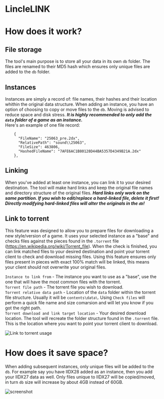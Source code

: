 # LincleLINK

# How does it work?

## File storage
The tool's main purpose is to store all your data in its own `db` folder. The files are renamed to their MD5 hash which ensures only unique files are added to the `db` folder.

## Instances
Instances are simply a record of: file names, their hashes and their location whithin the original data structure. When adding an instance, you have an option of choosing to copy or move files to the `db`. Moving is advised to reduce space and disk stress. ***It is highly recommended to only add the `data` folder of a game as an instance.***  
Here's an example of one file record:  
```
    {
      "FileName": "25063_pre.2dx",
      "RelativePath": "sound\\25063",
      "FileSize": 463806,
      "HashedFileName": "7AFE6AC1B80128D44BA5357D4349B21A.2dx"
    },
```

## Linking
When you've added at least one instance, you can link it to your desired destination. The tool will make hard links and keep the original file names and directory structure of the original files. ***Hard links only work on the same partition. If you wish to edit/replace a hard-linked file, delete it first! Directly modifying hard-linked files will alter the originals in the `db`!***

## Link to torrent
This feature was designed to allow you to prepare files for downloading a new style/version of a game. It uses your selected instance as a "base" and checks files against the pieces found in the `.torrent` file (https://en.wikipedia.org/wiki/Torrent_file). When the check is finished, you can link matched files to your desired destination and point your torrent client to check and download missing files. Using this feature ensures only files present in pieces with exact 100% match will be linked, this means your client should not overwrite your original files.  

`Instance to link from` - The instance you want to use as a "base", use the one that will have the most common files with the torrent.  
`Torrent file path` - The torrent file you wish to download.  
`Torrent relative data path` - Location of the `data` folder within the torrent file structure. Usually it will be `contents\data\`. Using `Check files` will perform a quick file name and size comarsion and will let you know if you got the right path.  
`Torrent download and link target location` - Your desired download location. The tool will recreate the folder structure found in the `.torrent` file. This is the location where you want to point your torrent client to download.  

![Link to torrent usage](https://stn.s-ul.eu/mIFRwafZ.png)

# How does it save space?

When adding subsequent instances, only unique files will be added to the `db`. For example say you have IIDX28 added as an instance, then you add your IIDX27 data as well. Only files unique to IIDX27 will be copied/moved, in turn `db` size will increase by about 4GB instead of 60GB.

![screenshot](https://stn.s-ul.eu/O84VELWa.png)
